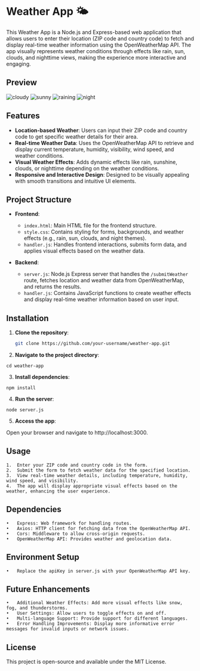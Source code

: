 # Weather App 🌤️

This Weather App is a Node.js and Express-based web application that allows users to enter their location (ZIP code and country code) to fetch and display real-time weather information using the OpenWeatherMap API. The app visually represents weather conditions through effects like rain, sun, clouds, and nighttime views, making the experience more interactive and engaging.


## Preview

![cloudy](assets/preview1.jpg)
![sunny](assets/preview2.jpg)
![raining](assets/preview3.jpg)
![night](assets/preview4.jpg)

## Features

- **Location-based Weather**: Users can input their ZIP code and country code to get specific weather details for their area.
- **Real-time Weather Data**: Uses the OpenWeatherMap API to retrieve and display current temperature, humidity, visibility, wind speed, and weather conditions.
- **Visual Weather Effects**: Adds dynamic effects like rain, sunshine, clouds, or nighttime depending on the weather conditions.
- **Responsive and Interactive Design**: Designed to be visually appealing with smooth transitions and intuitive UI elements.

## Project Structure

- **Frontend**:
  - `index.html`: Main HTML file for the frontend structure.
  - `style.css`: Contains styling for forms, backgrounds, and weather effects (e.g., rain, sun, clouds, and night themes).
  - `handler.js`: Handles frontend interactions, submits form data, and applies visual effects based on the weather data.

- **Backend**:
  - `server.js`: Node.js Express server that handles the `/submitWeather` route, fetches location and weather data from OpenWeatherMap, and returns the results.
  - `handler.js`: Contains JavaScript functions to create weather effects and display real-time weather information based on user input.

## Installation

1. **Clone the repository**:
   ```bash
   git clone https://github.com/your-username/weather-app.git
   ```
2.	**Navigate to the project directory**:
```
cd weather-app
```

3.	**Install dependencies**:
```
npm install
```

4.	**Run the server**:
```
node server.js
```

5.	**Access the app**:

Open your browser and navigate to http://localhost:3000.

## Usage

	1.	Enter your ZIP code and country code in the form.
	2.	Submit the form to fetch weather data for the specified location.
	3.	View real-time weather details, including temperature, humidity, wind speed, and visibility.
	4.	The app will display appropriate visual effects based on the weather, enhancing the user experience.

## Dependencies

	•	Express: Web framework for handling routes.
	•	Axios: HTTP client for fetching data from the OpenWeatherMap API.
	•	Cors: Middleware to allow cross-origin requests.
	•	OpenWeatherMap API: Provides weather and geolocation data.

## Environment Setup

	•	Replace the apiKey in server.js with your OpenWeatherMap API key.

## Future Enhancements

	•	Additional Weather Effects: Add more visual effects like snow, fog, and thunderstorms.
	•	User Settings: Allow users to toggle effects on and off.
	•	Multi-language Support: Provide support for different languages.
	•	Error Handling Improvements: Display more informative error messages for invalid inputs or network issues.

## License

This project is open-source and available under the MIT License.
